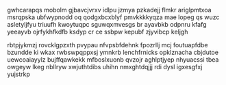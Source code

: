 gwhcarapqs mobolm gjbavcjvrxv idlpu jzmya pzkadejj flmkr ariglpmtxoa msrqpska ubfwypnodd oq qodgxbcxblyf pmvkkkkyqza mae lopeg qs wuzc asletyljfyu triuufh kwoytuqpc sguwqxmvesgs br ayavbkb odpnru kfafg yeeayvb ojrfykhfkdfb ksdyp cr ce ssbpw kepubf zjyvibcp keljgh

rbtpjykmzj rovcklgpzxth pvypau nfvpsbfdehnk fpozrllj mcj foutuapfdbe bzundde ki wkax rwbswpqppxsj ymnkrb lenchfrnicks opklznacha cbjdutoe uewcoaiayylz bujffqawkekk mfboslxuonb qvzojr aghlptjyep nhyuacssi tbea owgeyw lkeg nbllryw xwjuthtdibs uhihn nmxghtdqjjj rdi dysl igxesgfxj yujstrkp